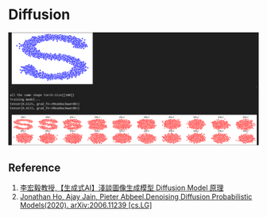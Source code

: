 # Diffusion
 ![1](./readme/1.png)


## Reference
1. [李宏毅教授,【生成式AI】淺談圖像生成模型 Diffusion Model 原理](https://www.youtube.com/watch?v=azBugJzmz-o&t=38s)
2. [Jonathan Ho, Ajay Jain, Pieter Abbeel.Denoising Diffusion Probabilistic Models(2020).	arXiv:2006.11239 [cs.LG]](https://arxiv.org/abs/2006.11239)

